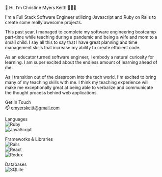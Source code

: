 
👋 Hi, I’m Christine Myers Keitt! 👩🏾‍💻

I'm a Full Stack Software Engineer utilizing Javascript and Ruby on Rails to create some really awesome projects. 

This past year, I managed to complete my software engineering bootcamp part-time while teaching during a pandemic and being a wife and mom to a small child. I say all this to say that I have great planning and time management skills that increase my ability to create efficient code.

As an educator turned software engineer, I embody a natural curiosity for learning. I am super excited about the endless amount of learning ahead of me.

As I transition out of the classroom into the tech world, I'm excited to bring many of my teaching skills with me. I think my teaching experience will make me exceptionally great at being able to verbalize and communicate the thought process behind web applications. 

Get In Touch 
<br>
📫 cmyerskeitt@gmail.com
<br>



Languages
<br>
  <img alt="Ruby" src="https://img.shields.io/badge/ruby-%23CC342D.svg?style=for-the-badge&logo=ruby&logoColor=white"/>
<br>
  <img alt="JavaScript" src="https://img.shields.io/badge/javascript-%23323330.svg?style=for-the-badge&logo=javascript&logoColor=%23F7DF1E"/>
<br>

Frameworks & Libraries
<br>
  <img alt="Rails" src="https://img.shields.io/badge/rails-%23CC0000.svg?style=for-the-badge&logo=ruby-on-rails&logoColor=white"/>
<br>
  <img alt="React" src="https://img.shields.io/badge/react-%2320232a.svg?style=for-the-badge&logo=react&logoColor=%2361DAFB"/>
<br>
  <img alt="Redux" src="https://img.shields.io/badge/redux-%23593d88.svg?style=for-the-badge&logo=redux&logoColor=white"/>
<br>

Databases
<br>
<img alt="SQLite" src ="https://img.shields.io/badge/sqlite-%2307405e.svg?style=for-the-badge&logo=sqlite&logoColor=white"/>
<br>



<!---
cmyerskeitt/cmyerskeitt is a ✨ special ✨ repository because its `README.md` (this file) appears on your GitHub profile.
You can click the Preview link to take a look at your changes.
--->
